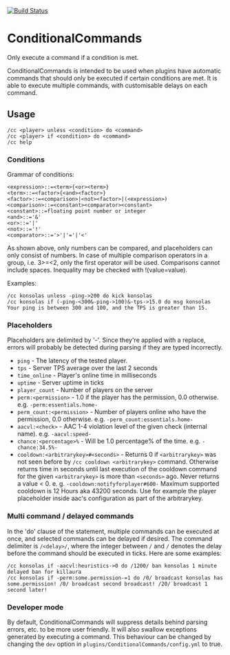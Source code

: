 [![Build Status](https://travis-ci.org/konsolas/ConditionalCommands.svg?branch=master)](https://travis-ci.org/konsolas/ConditionalCommands)
# ConditionalCommands
Only execute a command if a condition is met.

ConditionalCommands is intended to be used when plugins have automatic commands that should only be executed if certain conditions are met. It is able to execute multiple commands, with customisable delays on each command.

## Usage
```
/cc <player> unless <condition> do <command>
/cc <player> if <condition> do <command>
/cc help
```

### Conditions
Grammar of conditions:
```
<expression>::=<term>{<or><term>}
<term>::=<factor>{<and><factor>}
<factor>::=<comparison>|<not><factor>|(<expression>)
<comparison>::=<constant><comparator><constant>
<constant>::=floating point number or integer
<and>::='&'
<or>::='|'
<not>::='!'
<comparator>::='>'|'='|'<'
```
As shown above, only numbers can be compared, and placeholders can only consist of numbers. In case of multiple comparison operators in a group, i.e. 3>=<2, only the first operator will be used. Comparisons cannot include spaces. Inequality may be checked with !(value=value).

Examples:
```
/cc konsolas unless -ping->200 do kick konsolas
/cc konsolas if (-ping-<300&-ping->100)&-tps->15.0 do msg konsolas Your ping is between 300 and 100, and the TPS is greater than 15.
```

### Placeholders
Placeholders are delimited by '-'. Since they're applied with a replace, errors will probably be detected during parsing if they are typed incorrectly.

 - ```ping``` - The latency of the tested player.
 - ```tps``` - Server TPS average over the last 2 seconds
 - ```time_online``` - Player's online time in milliseconds
 - ```uptime``` - Server uptime in ticks
 - ```player_count``` - Number of players on the server
 - ```perm:<permission>``` - 1.0 if the player has the permission, 0.0 otherwise. e.g. ```-perm:essentials.home-```
 - ```perm_count:<permission>``` - Number of players online who have the permission, 0.0 otherwise. e.g. ```-perm_count:essentials.home-```
 - ```aacvl:<check>``` - AAC 1-4 violation level of the given check (internal name). e.g. ```-aacvl:speed-```
 - ```chance:<percentage>%``` - Will be 1.0 percentage% of the time. e.g. ```-chance:34.5%-```
 - ```cooldown:<arbitrarykey>#<seconds>``` - Returns 0 if ```<arbitrarykey>``` was not seen before by ```/cc cooldown <arbitrarykey>``` command.
   Otherwise returns time in seconds until last execution of the cooldown command for the given ```<arbitrarykey>``` is more than ```<seconds>``` ago. Never returns a value < 0.
   e. g. ```-cooldown:notifyforplayer#600-```
   Maximum supported cooldown is 12 Hours aka 43200 seconds.
   Use for example the player placeholder inside aac's configuration as part of the arbitrarykey.

### Multi command / delayed commands
In the 'do' clause of the statement, multiple commands can be executed at once, and selected commands can be delayed if desired. The command delimiter is ```/<delay>/```, where the integer between ```/``` and ```/``` denotes the delay before the command should be executed in ticks. Here are some examples:

```
/cc konsolas if -aacvl:heuristics->0 do /1200/ ban konsolas 1 minute delayed ban for killaura
/cc konsolas if -perm:some.permission-=1 do /0/ broadcast konsolas has some.permission! /0/ broadcast second broadcast! /20/ broadcast 1 second later!
```

### Developer mode
By default, ConditionalCommands will suppress details behind parsing errors, etc. to be more user friendly. It will also swallow exceptions generated by executing a command. This behaviour can be changed by changing the ```dev``` option in ```plugins/ConditionalCommands/config.yml``` to true.
